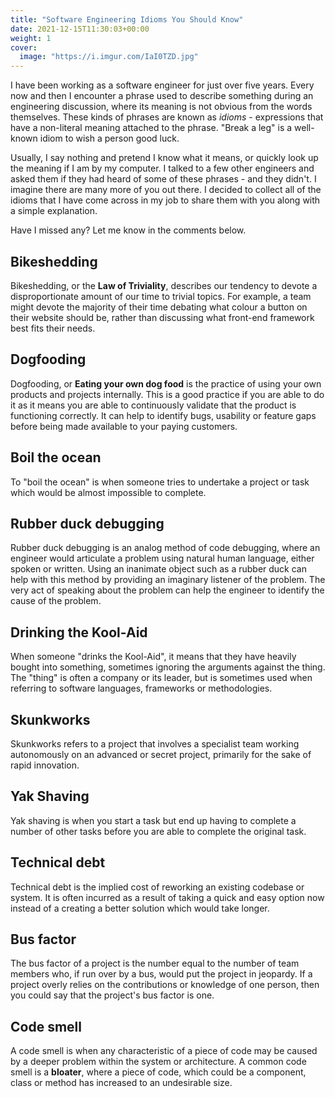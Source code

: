 ```yaml
---
title: "Software Engineering Idioms You Should Know"
date: 2021-12-15T11:30:03+00:00
weight: 1
cover:
  image: "https://i.imgur.com/IaI0TZD.jpg"
---
```


I have been working as a software engineer for just over five years. Every now and then I encounter a phrase used to describe something during an engineering discussion, where its meaning is not obvious from the words themselves. These kinds of phrases are known as *idioms* - expressions that have a non-literal meaning attached to the phrase. "Break a leg" is a well-known idiom to wish a person good luck.

Usually, I say nothing and pretend I know what it means, or quickly look up the meaning if I am by my computer. I talked to a few other engineers and asked them if they had heard of some of these phrases - and they didn't. I imagine there are many more of you out there.
I decided to collect all of the idioms that I have come across in my job to share them with you along with a simple explanation.

Have I missed any? Let me know in the comments below.

## Bikeshedding

Bikeshedding, or the **Law of Triviality**, describes our tendency to devote a disproportionate amount of our time to trivial topics. For example, a team might devote the majority of their time debating what colour a button on their website should be, rather than discussing what front-end framework best fits their needs.

## Dogfooding

Dogfooding, or **Eating your own dog food** is the practice of using your own products and projects internally. This is a good practice if you are able to do it as it means you are able to continuously validate that the product is functioning correctly. It can help to identify bugs, usability or feature gaps before being made available to your paying customers.

## Boil the ocean

To "boil the ocean" is when someone tries to undertake a project or task which would be almost impossible to complete.

## Rubber duck debugging

Rubber duck debugging is an analog method of code debugging, where an engineer would articulate a problem using natural human language, either spoken or written. Using an inanimate object such as a rubber duck can help with this method by providing an imaginary listener of the problem. The very act of speaking about the problem can help the engineer to identify the cause of the problem.

## Drinking the Kool-Aid

When someone "drinks the Kool-Aid", it means that they have heavily bought into something, sometimes ignoring the arguments against the thing. The "thing" is often a company or its leader, but is sometimes used when referring to software languages, frameworks or methodologies.

## Skunkworks

Skunkworks refers to a project that involves a specialist team working autonomously on an advanced or secret project, primarily for the sake of rapid innovation.

## Yak Shaving

Yak shaving is when you start a task but end up having to complete a number of other tasks before you are able to complete the original task.

## Technical debt

Technical debt is the implied cost of reworking an existing codebase or system. It is often incurred as a result of taking a quick and easy option now instead of a creating a better solution which would take longer.

## Bus factor

The bus factor of a project is the number equal to the number of team members who, if run over by a bus, would put the project in jeopardy. If a project overly relies on the contributions or knowledge of one person, then you could say that the project's bus factor is one.

## Code smell

A code smell is when any characteristic of a piece of code may be caused by a deeper problem within the system or architecture. A common code smell is a **bloater**, where a piece of code, which could be a component, class or method has increased to an undesirable size.
